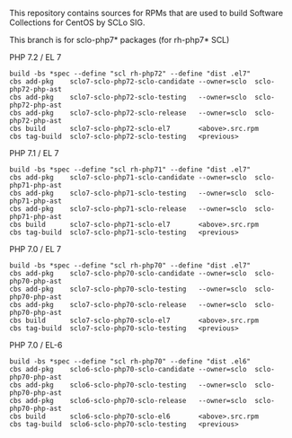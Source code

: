This repository contains sources for RPMs that are used
to build Software Collections for CentOS by SCLo SIG.

This branch is for sclo-php7* packages (for rh-php7* SCL)


PHP 7.2 / EL 7

    build -bs *spec --define "scl rh-php72" --define "dist .el7"
    cbs add-pkg    sclo7-sclo-php72-sclo-candidate --owner=sclo  sclo-php72-php-ast
    cbs add-pkg    sclo7-sclo-php72-sclo-testing   --owner=sclo  sclo-php72-php-ast
    cbs add-pkg    sclo7-sclo-php72-sclo-release   --owner=sclo  sclo-php72-php-ast
    cbs build      sclo7-sclo-php72-sclo-el7       <above>.src.rpm
    cbs tag-build  sclo7-sclo-php72-sclo-testing   <previous>

PHP 7.1 / EL 7

    build -bs *spec --define "scl rh-php71" --define "dist .el7"
    cbs add-pkg    sclo7-sclo-php71-sclo-candidate --owner=sclo  sclo-php71-php-ast
    cbs add-pkg    sclo7-sclo-php71-sclo-testing   --owner=sclo  sclo-php71-php-ast
    cbs add-pkg    sclo7-sclo-php71-sclo-release   --owner=sclo  sclo-php71-php-ast
    cbs build      sclo7-sclo-php71-sclo-el7       <above>.src.rpm
    cbs tag-build  sclo7-sclo-php71-sclo-testing   <previous>

PHP 7.0 / EL 7

    build -bs *spec --define "scl rh-php70" --define "dist .el7"
    cbs add-pkg    sclo7-sclo-php70-sclo-candidate --owner=sclo  sclo-php70-php-ast
    cbs add-pkg    sclo7-sclo-php70-sclo-testing   --owner=sclo  sclo-php70-php-ast
    cbs add-pkg    sclo7-sclo-php70-sclo-release   --owner=sclo  sclo-php70-php-ast
    cbs build      sclo7-sclo-php70-sclo-el7       <above>.src.rpm
    cbs tag-build  sclo7-sclo-php70-sclo-testing   <previous>

PHP 7.0 / EL-6

    build -bs *spec --define "scl rh-php70" --define "dist .el6"
    cbs add-pkg    sclo6-sclo-php70-sclo-candidate --owner=sclo  sclo-php70-php-ast
    cbs add-pkg    sclo6-sclo-php70-sclo-testing   --owner=sclo  sclo-php70-php-ast
    cbs add-pkg    sclo6-sclo-php70-sclo-release   --owner=sclo  sclo-php70-php-ast
    cbs build      sclo6-sclo-php70-sclo-el6       <above>.src.rpm
    cbs tag-build  sclo6-sclo-php70-sclo-testing   <previous>

